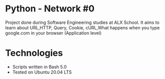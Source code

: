 # Python - Network #0
Project done during Software Engineering studies at ALX School. It aims to learn about URL,HTTP, Query, Cookie, cURL,What happens when you type google.com in your browser (Application level)
# Technologies
* Scripts written in Bash 5.0
* Tested on Ubuntu 20.04 LTS

